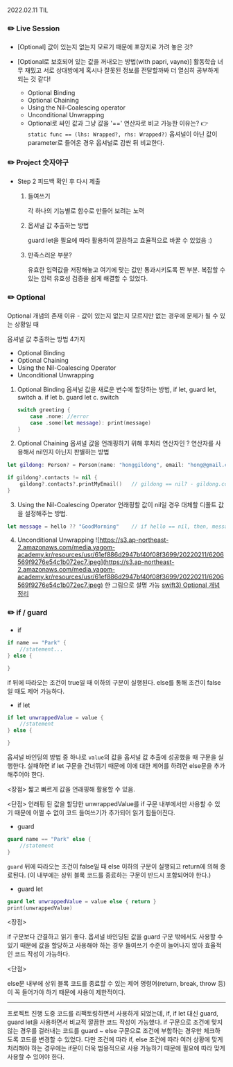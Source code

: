 2022.02.11 TIL

### ✏️ Live Session
- [Optional]
값이 있는지 없는지 모르기 때문에 포장지로 가려 놓은 것?

- [Optional로 보호되어 있는 값을 꺼내오는 방법(with papri, vayne)]
활동학습 너무 재밌고 서로 상대방에게 혹시나 잘못된 정보를 전달할까봐 더 열심히 공부하게 되는 것 같다!

    * Optional Binding
    * Optional Chaining
    * Using the Nil-Coalescing operator
    * Unconditional Unwrapping
    + Optional로 싸인 값과 그냥 값을 '==' 연산자로 비교 가능한 이유는? 
    👉 ```static func == (lhs: Wrapped?, rhs: Wrapped?)``` 
    옵셔널이 아닌 값이 parameter로 들어온 경우 옵셔널로 감싼 뒤 비교한다.
### ✏️ Project 숫자야구
- Step 2 피드백 확인 후 다시 제출

    1. 들여쓰기 
    
        각 하나의 기능별로 함수로 만들어 보려는 노력
    2. 옵셔널 값 추출하는 방법 
        
        guard let을 필요에 따라 활용하여 깔끔하고 효율적으로 바꿀 수 있었음 :)
    
    3. 만족스러운 부분? 
    
        유효한 입력값을 저장해놓고 여기에 맞는 값만 통과시키도록 짠 부분. 복잡할 수 있는 입력 유효성 검증을 쉽게 해결할 수 있었다.

### ✏️ Optional
Optional 개념의 존재 이유 - 값이 있는지 없는지 모르지만 없는 경우에 문제가 될 수 있는 상황일 때

옵셔널 값 추출하는 방법 4가지
* Optional Binding
* Optional Chaining
* Using the Nil-Coalescing Operator 
* Unconditional Unwrapping

1) Optional Binding
옵셔널 값을 새로운 변수에 할당하는 방법, if let, guard let, switch
    a. if let
    b. guard let
    c. switch
    ```swift
    switch greeting {
        case .none: //error
        case .some(let message): print(message)
    }
    ```
2) Optional Chaining
옵셔널 값을 언래핑하기 위해 후처리 연산자인 ? 연산자를 사용해서 nil인지 아닌지 판별하는 방법
```swift
let gildong: Person? = Person(name: "honggildong", email: "hong@gmail.com", address: "Seoul")

if gildong?.contacts != nil {   
    gildong?.contacts?.printMyEmail()   // gildong == nil? - gildong.contacts == nil ?
}  
```

3) Using the Nil-Coalescing Operator
언래핑할 값이 nil일 경우 대체할 디폴트 값을 설정해주는 방법.
```swift
let message = hello ?? "GoodMorning"    // if hello == nil, then, message = "GoodMorning" 
```
4) Unconditional Unwrapping
![https://s3.ap-northeast-2.amazonaws.com/media.yagom-academy.kr/resources/usr/61ef886d2947bf40f08f3699/20220211/6206569f9276e54c1b072ec7.jpeg](https://s3.ap-northeast-2.amazonaws.com/media.yagom-academy.kr/resources/usr/61ef886d2947bf40f08f3699/20220211/6206569f9276e54c1b072ec7.jpeg)
한 그림으로 설명 가능 [swift3) Optional 개념 정리](https://zeddios.tistory.com/16)
### ✏️ if / guard
- if
```swift
if name == "Park" {
    //statement...
} else {

}
````
if 뒤에 따라오는 조건이 true일 때 이하의 구문이 실행된다. else를 통해 조건이 false일 때도 제어 가능하다.

- if let
```swift
if let unwrappedValue = value {
    //statement
} else {

}
```
옵셔널 바인딩의 방법 중 하나로 ```value```의 값을 옵셔널 값 추출에 성공했을 때 구문을 실행한다. 실패하면 if let 구문을 건너뛰기 때문에 이에 대한 제어를 하려면 else문을 추가해주어야 한다.

<장점>
짧고 빠르게 값을 언래핑해 활용할 수 있음.

<단점>
언래핑 된 값을 할당한 unwrappedValue를 if 구문 내부에서만 사용할 수 있기 때문에 어쩔 수 없이 코드 들여쓰기가 추가되어 읽기 힘들어진다.

- guard
```swift
guard name == "Park" else {
    //statement
}
```
```guard``` 뒤에 따라오는 조건이 false일 때 else 이하의 구문이 실행되고 return에 의해 종료된다. (이 내부에는 상위 블록 코드를 종료하는 구문이 반드시 포함되어야 한다.) 

- guard let
```swift
guard let unwrappedValue = value else { return }
print(unwrappedValue)
```

<장점>

if 구문보다 간결하고 읽기 좋다.
옵셔널 바인딩된 값을 guard 구문 밖에서도 사용할 수 있기 때문에 값을 할당하고 사용해야 하는 경우 들여쓰기 수준이 늘어나지 않아 효율적인 코드 작성이 가능하다.

<단점>

else문 내부에 상위 블록 코드를 종료할 수 있는 제어 명령어(return, break, throw 등)이 꼭 들어가야 하기 때문에 사용이 제한적이다.

---

프로젝트 진행 도중 코드를 리팩토링하면서 사용하게 되었는데, if, if let 대신 guard, guard let을 사용하면서 비교적 깔끔한 코드 작성이 가능했다. if 구문으로 조건에 맞지 않는 경우를 걸러내는 코드를 guard ~ else 구문으로 조건에 부합하는 경우만 체크하도록 코드를 변경할 수 있었다.
다만 조건에 따라 if, else 조건에 따라 여러 상황에 맞게 처리해야 하는 경우에는 if문이 더욱 범용적으로 사용 가능하기 때문에 필요에 따라 맞게 사용할 수 있어야 한다.